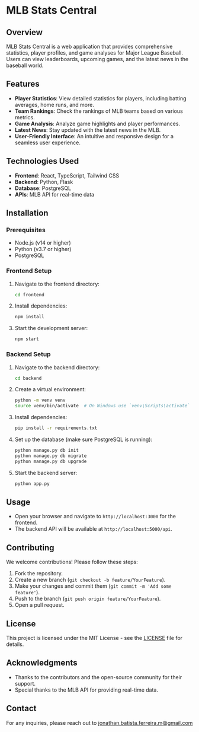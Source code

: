 # MLB Stats Central

## Overview
MLB Stats Central is a web application that provides comprehensive statistics, player profiles, and game analyses for Major League Baseball. Users can view leaderboards, upcoming games, and the latest news in the baseball world.

## Features
- **Player Statistics**: View detailed statistics for players, including batting averages, home runs, and more.
- **Team Rankings**: Check the rankings of MLB teams based on various metrics.
- **Game Analysis**: Analyze game highlights and player performances.
- **Latest News**: Stay updated with the latest news in the MLB.
- **User-Friendly Interface**: An intuitive and responsive design for a seamless user experience.

## Technologies Used
- **Frontend**: React, TypeScript, Tailwind CSS
- **Backend**: Python, Flask
- **Database**: PostgreSQL
- **APIs**: MLB API for real-time data

## Installation

### Prerequisites
- Node.js (v14 or higher)
- Python (v3.7 or higher)
- PostgreSQL


### Frontend Setup
1. Navigate to the frontend directory:
   ```bash
   cd frontend
   ```
2. Install dependencies:
   ```bash
   npm install
   ```
3. Start the development server:
   ```bash
   npm start
   ```

### Backend Setup
1. Navigate to the backend directory:
   ```bash
   cd backend
   ```
2. Create a virtual environment:
   ```bash
   python -m venv venv
   source venv/bin/activate  # On Windows use `venv\Scripts\activate`
   ```
3. Install dependencies:
   ```bash
   pip install -r requirements.txt
   ```
4. Set up the database (make sure PostgreSQL is running):
   ```bash
   python manage.py db init
   python manage.py db migrate
   python manage.py db upgrade
   ```
5. Start the backend server:
   ```bash
   python app.py
   ```

## Usage
- Open your browser and navigate to `http://localhost:3000` for the frontend.
- The backend API will be available at `http://localhost:5000/api`.

## Contributing
We welcome contributions! Please follow these steps:
1. Fork the repository.
2. Create a new branch (`git checkout -b feature/YourFeature`).
3. Make your changes and commit them (`git commit -m 'Add some feature'`).
4. Push to the branch (`git push origin feature/YourFeature`).
5. Open a pull request.

## License
This project is licensed under the MIT License - see the [LICENSE](LICENSE) file for details.

## Acknowledgments
- Thanks to the contributors and the open-source community for their support.
- Special thanks to the MLB API for providing real-time data.

## Contact
For any inquiries, please reach out to jonathan.batista.ferreira.m@gmail.com
